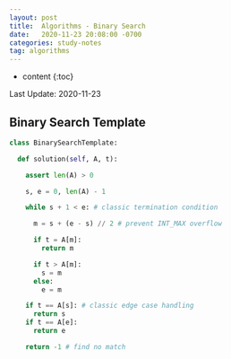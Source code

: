 ```yaml
---
layout: post
title:  Algorithms - Binary Search
date:   2020-11-23 20:08:00 -0700
categories: study-notes
tag: algorithms
---
```


* content
{:toc}


Last Update: 2020-11-23

## Binary Search Template
```python
class BinarySearchTemplate:

  def solution(self, A, t):

    assert len(A) > 0

    s, e = 0, len(A) - 1

    while s + 1 < e: # classic termination condition

      m = s + (e - s) // 2 # prevent INT_MAX overflow

      if t = A[m]:
        return m

      if t > A[m]:
        s = m
      else:
        e = m

    if t == A[s]: # classic edge case handling
      return s
    if t == A[e]:
      return e

    return -1 # find no match
```
